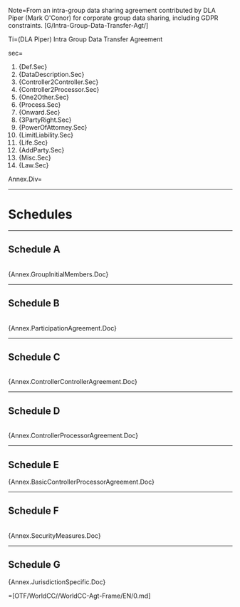 Note=From an intra-group data sharing agreement contributed by DLA Piper (Mark O'Conor) for corporate group data sharing, including GDPR constraints.  [G/Intra-Group-Data-Transfer-Agt/]

Ti=(DLA Piper)	Intra Group Data Transfer Agreement

sec=<ol class="secs-and"><li>{Def.Sec}<li>{DataDescription.Sec}<li>{Controller2Controller.Sec}<li>{Controller2Processor.Sec}<li>{One2Other.Sec}<li>{Process.Sec}<li>{Onward.Sec}<li>{3PartyRight.Sec}<li>{PowerOfAttorney.Sec}<li>{LimitLiability.Sec}<li>{Life.Sec}<li>{AddParty.Sec}<li>{Misc.Sec}<li>{Law.Sec}</ol>

Annex.Div=<hr><h1>Schedules</h1><hr><h2>Schedule A</h2><br>{Annex.GroupInitialMembers.Doc}<hr><h2>Schedule B</h2><br>{Annex.ParticipationAgreement.Doc}<hr><h2>Schedule C</h2><br>{Annex.ControllerControllerAgreement.Doc}<hr><h2>Schedule D</h2><br>{Annex.ControllerProcessorAgreement.Doc}<hr><h2>Schedule E</h2>{Annex.BasicControllerProcessorAgreement.Doc}<hr><h2>Schedule F</h2><br>{Annex.SecurityMeasures.Doc}<hr><h2>Schedule G</h2>{Annex.JurisdictionSpecific.Doc}

=[OTF/WorldCC//WorldCC-Agt-Frame/EN/0.md]